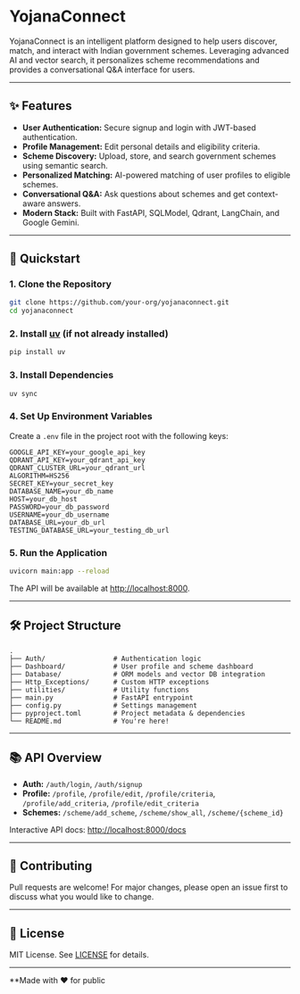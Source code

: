 # YojanaConnect

YojanaConnect is an intelligent platform designed to help users discover, match, and interact with Indian government schemes. Leveraging advanced AI and vector search, it personalizes scheme recommendations and provides a conversational Q&A interface for users.

---

## ✨ Features

- **User Authentication:** Secure signup and login with JWT-based authentication.
- **Profile Management:** Edit personal details and eligibility criteria.
- **Scheme Discovery:** Upload, store, and search government schemes using semantic search.
- **Personalized Matching:** AI-powered matching of user profiles to eligible schemes.
- **Conversational Q&A:** Ask questions about schemes and get context-aware answers.
- **Modern Stack:** Built with FastAPI, SQLModel, Qdrant, LangChain, and Google Gemini.

---

## 🚀 Quickstart

### 1. **Clone the Repository**

```sh
git clone https://github.com/your-org/yojanaconnect.git
cd yojanaconnect
```

### 2. **Install [uv](https://github.com/astral-sh/uv) (if not already installed)**

```sh
pip install uv
```

### 3. **Install Dependencies**

```sh
uv sync
```

### 4. **Set Up Environment Variables**

Create a `.env` file in the project root with the following keys:

```
GOOGLE_API_KEY=your_google_api_key
QDRANT_API_KEY=your_qdrant_api_key
QDRANT_CLUSTER_URL=your_qdrant_url
ALGORITHM=HS256
SECRET_KEY=your_secret_key
DATABASE_NAME=your_db_name
HOST=your_db_host
PASSWORD=your_db_password
USERNAME=your_db_username
DATABASE_URL=your_db_url
TESTING_DATABASE_URL=your_testing_db_url
```

### 5. **Run the Application**

```sh
uvicorn main:app --reload
```

The API will be available at [http://localhost:8000](http://localhost:8000).

---

## 🛠️ Project Structure

```
.
├── Auth/                 # Authentication logic
├── Dashboard/            # User profile and scheme dashboard
├── Database/             # ORM models and vector DB integration
├── Http_Exceptions/      # Custom HTTP exceptions
├── utilities/            # Utility functions
├── main.py               # FastAPI entrypoint
├── config.py             # Settings management
├── pyproject.toml        # Project metadata & dependencies
└── README.md             # You're here!
```

---

## 📚 API Overview

- **Auth:** `/auth/login`, `/auth/signup`
- **Profile:** `/profile`, `/profile/edit`, `/profile/criteria`, `/profile/add_criteria`, `/profile/edit_criteria`
- **Schemes:** `/scheme/add_scheme`, `/scheme/show_all`, `/scheme/{scheme_id}`

Interactive API docs: [http://localhost:8000/docs](http://localhost:8000/docs)

---

## 🤝 Contributing

Pull requests are welcome! For major changes, please open an issue first to discuss what you would like to change.

---

## 📝 License

MIT License. See [LICENSE](LICENSE) for details.

---

**Made with ❤️ for public